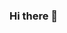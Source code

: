### Hi there 👋

<!--
**eunchong2lee/eunchong2lee** is a ✨ _special_ ✨ repository because its `README.md` (this file) appears on your GitHub profile.

[![Hits](https://hits.seeyoufarm.com/api/count/incr/badge.svg?url=https%3A%2F%2Fgithub.com%2Fgjbae1212%2Fhit-counter&count_bg=%23BFC83D&title_bg=%231A39CB&icon=typescript.svg&icon_color=%23CCCED9&title=hits&edge_flat=false)](https://github.com/eunchong2lee)

Here are some ideas to get you started:



- 🔭 I’m currently working on ...
- 🌱 I’m currently learning ...
- 👯 I’m looking to collaborate on ...
- 🤔 I’m looking for help with ...
- 💬 Ask me about ...
- 📫 How to reach me: ...
- 😄 Pronouns: ...
- ⚡ Fun fact: ...
-->
